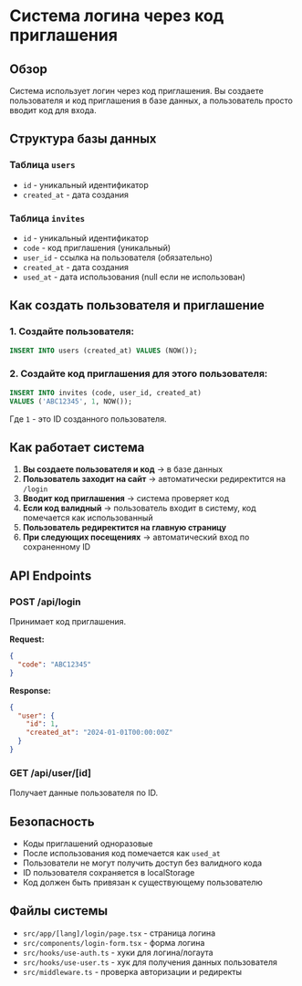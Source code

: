 # Система логина через код приглашения

## Обзор

Система использует логин через код приглашения. Вы создаете пользователя и код приглашения в базе данных, а пользователь просто вводит код для входа.

## Структура базы данных

### Таблица `users`

- `id` - уникальный идентификатор
- `created_at` - дата создания

### Таблица `invites`

- `id` - уникальный идентификатор
- `code` - код приглашения (уникальный)
- `user_id` - ссылка на пользователя (обязательно)
- `created_at` - дата создания
- `used_at` - дата использования (null если не использован)

## Как создать пользователя и приглашение

### 1. Создайте пользователя:

```sql
INSERT INTO users (created_at) VALUES (NOW());
```

### 2. Создайте код приглашения для этого пользователя:

```sql
INSERT INTO invites (code, user_id, created_at)
VALUES ('ABC12345', 1, NOW());
```

Где `1` - это ID созданного пользователя.

## Как работает система

1. **Вы создаете пользователя и код** → в базе данных
2. **Пользователь заходит на сайт** → автоматически редиректится на `/login`
3. **Вводит код приглашения** → система проверяет код
4. **Если код валидный** → пользователь входит в систему, код помечается как использованный
5. **Пользователь редиректится на главную страницу**
6. **При следующих посещениях** → автоматический вход по сохраненному ID

## API Endpoints

### POST /api/login

Принимает код приглашения.

**Request:**

```json
{
  "code": "ABC12345"
}
```

**Response:**

```json
{
  "user": {
    "id": 1,
    "created_at": "2024-01-01T00:00:00Z"
  }
}
```

### GET /api/user/[id]

Получает данные пользователя по ID.

## Безопасность

- Коды приглашений одноразовые
- После использования код помечается как `used_at`
- Пользователи не могут получить доступ без валидного кода
- ID пользователя сохраняется в localStorage
- Код должен быть привязан к существующему пользователю

## Файлы системы

- `src/app/[lang]/login/page.tsx` - страница логина
- `src/components/login-form.tsx` - форма логина
- `src/hooks/use-auth.ts` - хуки для логина/логаута
- `src/hooks/use-user.ts` - хук для получения данных пользователя
- `src/middleware.ts` - проверка авторизации и редиректы
